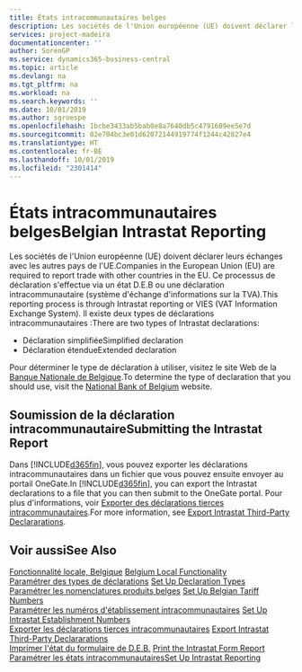 ```yaml
---
title: États intracommunautaires belges
description: Les sociétés de l'Union européenne (UE) doivent déclarer leurs échanges avec les autres pays de l'UE. Ce processus de déclaration s'effectue via un état D.E.B ou une déclaration intracommunautaire (système d'échange d'informations sur la TVA).
services: project-madeira
documentationcenter: ''
author: SorenGP
ms.service: dynamics365-business-central
ms.topic: article
ms.devlang: na
ms.tgt_pltfrm: na
ms.workload: na
ms.search.keywords: ''
ms.date: 10/01/2019
ms.author: sgroespe
ms.openlocfilehash: 1bcbe3433ab5bab0e8a7640db5c4791609ee5e7d
ms.sourcegitcommit: 02e704bc3e01d62072144919774f1244c42827e4
ms.translationtype: HT
ms.contentlocale: fr-BE
ms.lasthandoff: 10/01/2019
ms.locfileid: "2301414"
---
```

# <a name="belgian-intrastat-reporting"></a><span data-ttu-id="de8e9-104">États intracommunautaires belges</span><span class="sxs-lookup"><span data-stu-id="de8e9-104">Belgian Intrastat Reporting</span></span>
<span data-ttu-id="de8e9-105">Les sociétés de l'Union européenne (UE) doivent déclarer leurs échanges avec les autres pays de l'UE.</span><span class="sxs-lookup"><span data-stu-id="de8e9-105">Companies in the European Union (EU) are required to report trade with other countries in the EU.</span></span> <span data-ttu-id="de8e9-106">Ce processus de déclaration s'effectue via un état D.E.B ou une déclaration intracommunautaire (système d'échange d'informations sur la TVA).</span><span class="sxs-lookup"><span data-stu-id="de8e9-106">This reporting process is through Intrastat reporting or VIES (VAT Information Exchange System).</span></span> <span data-ttu-id="de8e9-107">Il existe deux types de déclarations intracommunautaires :</span><span class="sxs-lookup"><span data-stu-id="de8e9-107">There are two types of Intrastat declarations:</span></span>  

- <span data-ttu-id="de8e9-108">Déclaration simplifiée</span><span class="sxs-lookup"><span data-stu-id="de8e9-108">Simplified declaration</span></span>  
- <span data-ttu-id="de8e9-109">Déclaration étendue</span><span class="sxs-lookup"><span data-stu-id="de8e9-109">Extended declaration</span></span>  

<span data-ttu-id="de8e9-110">Pour déterminer le type de déclaration à utiliser, visitez le site Web de la [Banque Nationale de Belgique](https://aka.ms/BelgianNationalBank).</span><span class="sxs-lookup"><span data-stu-id="de8e9-110">To determine the type of declaration that you should use, visit the [National Bank of Belgium](https://aka.ms/BelgianNationalBank) website.</span></span>  

## <a name="submitting-the-intrastat-report"></a><span data-ttu-id="de8e9-111">Soumission de la déclaration intracommunautaire</span><span class="sxs-lookup"><span data-stu-id="de8e9-111">Submitting the Intrastat Report</span></span>  
<span data-ttu-id="de8e9-112">Dans [!INCLUDE[d365fin](../../includes/d365fin_md.md)], vous pouvez exporter les déclarations intracommunautaires dans un fichier que vous pouvez ensuite envoyer au portail OneGate.</span><span class="sxs-lookup"><span data-stu-id="de8e9-112">In [!INCLUDE[d365fin](../../includes/d365fin_md.md)], you can export the Intrastat declarations to a file that you can then submit to the OneGate portal.</span></span> <span data-ttu-id="de8e9-113">Pour plus d'informations, voir [Exporter des déclarations tierces intracommunautaires](how-to-export-intrastat-third-party-declararations.md).</span><span class="sxs-lookup"><span data-stu-id="de8e9-113">For more information, see [Export Intrastat Third-Party Declararations](how-to-export-intrastat-third-party-declararations.md).</span></span>  

## <a name="see-also"></a><span data-ttu-id="de8e9-114">Voir aussi</span><span class="sxs-lookup"><span data-stu-id="de8e9-114">See Also</span></span>  
 <span data-ttu-id="de8e9-115">[Fonctionnalité locale, Belgique](belgium-local-functionality.md) </span><span class="sxs-lookup"><span data-stu-id="de8e9-115">[Belgium Local Functionality](belgium-local-functionality.md) </span></span>  
 <span data-ttu-id="de8e9-116">[Paramétrer des types de déclarations](how-to-set-up-declaration-types.md) </span><span class="sxs-lookup"><span data-stu-id="de8e9-116">[Set Up Declaration Types](how-to-set-up-declaration-types.md) </span></span>  
 <span data-ttu-id="de8e9-117">[Paramétrer les nomenclatures produits belges](how-to-set-up-belgian-tariff-numbers.md) </span><span class="sxs-lookup"><span data-stu-id="de8e9-117">[Set Up Belgian Tariff Numbers](how-to-set-up-belgian-tariff-numbers.md) </span></span>  
 <span data-ttu-id="de8e9-118">[Paramétrer les numéros d'établissement intracommunautaires](how-to-set-up-intrastat-establishment-numbers.md) </span><span class="sxs-lookup"><span data-stu-id="de8e9-118">[Set Up Intrastat Establishment Numbers](how-to-set-up-intrastat-establishment-numbers.md) </span></span>  
 <span data-ttu-id="de8e9-119">[Exporter les déclarations tierces intracommunautaires](how-to-export-intrastat-third-party-declararations.md) </span><span class="sxs-lookup"><span data-stu-id="de8e9-119">[Export Intrastat Third-Party Declararations](how-to-export-intrastat-third-party-declararations.md) </span></span>  
 <span data-ttu-id="de8e9-120">[Imprimer l'état du formulaire de D.E.B.](how-to-print-the-intrastat-form-report.md) </span><span class="sxs-lookup"><span data-stu-id="de8e9-120">[Print the Intrastat Form Report](how-to-print-the-intrastat-form-report.md) </span></span>  
 [<span data-ttu-id="de8e9-121">Paramétrer les états intracommunautaires</span><span class="sxs-lookup"><span data-stu-id="de8e9-121">Set Up Intrastat Reporting</span></span>](../../finance-how-setup-report-intrastat.md)  
